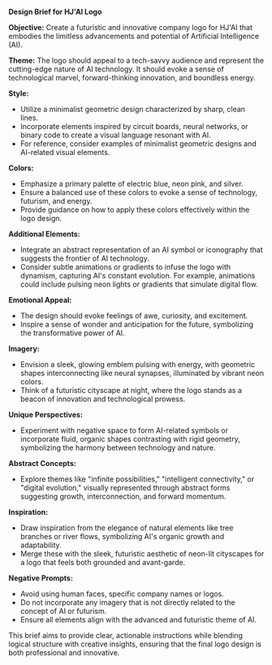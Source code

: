 **Design Brief for HJ'AI Logo**

**Objective:**
Create a futuristic and innovative company logo for HJ'AI that embodies the limitless advancements and potential of Artificial Intelligence (AI).

**Theme:**
The logo should appeal to a tech-savvy audience and represent the cutting-edge nature of AI technology. It should evoke a sense of technological marvel, forward-thinking innovation, and boundless energy.

**Style:**
- Utilize a minimalist geometric design characterized by sharp, clean lines.
- Incorporate elements inspired by circuit boards, neural networks, or binary code to create a visual language resonant with AI.
- For reference, consider examples of minimalist geometric designs and AI-related visual elements.

**Colors:**
- Emphasize a primary palette of electric blue, neon pink, and silver.
- Ensure a balanced use of these colors to evoke a sense of technology, futurism, and energy.
- Provide guidance on how to apply these colors effectively within the logo design.

**Additional Elements:**
- Integrate an abstract representation of an AI symbol or iconography that suggests the frontier of AI technology.
- Consider subtle animations or gradients to infuse the logo with dynamism, capturing AI's constant evolution. For example, animations could include pulsing neon lights or gradients that simulate digital flow.

**Emotional Appeal:**
- The design should evoke feelings of awe, curiosity, and excitement.
- Inspire a sense of wonder and anticipation for the future, symbolizing the transformative power of AI.

**Imagery:**
- Envision a sleek, glowing emblem pulsing with energy, with geometric shapes interconnecting like neural synapses, illuminated by vibrant neon colors.
- Think of a futuristic cityscape at night, where the logo stands as a beacon of innovation and technological prowess.

**Unique Perspectives:**
- Experiment with negative space to form AI-related symbols or incorporate fluid, organic shapes contrasting with rigid geometry, symbolizing the harmony between technology and nature.

**Abstract Concepts:**
- Explore themes like "infinite possibilities," "intelligent connectivity," or "digital evolution," visually represented through abstract forms suggesting growth, interconnection, and forward momentum.

**Inspiration:**
- Draw inspiration from the elegance of natural elements like tree branches or river flows, symbolizing AI's organic growth and adaptability.
- Merge these with the sleek, futuristic aesthetic of neon-lit cityscapes for a logo that feels both grounded and avant-garde.

**Negative Prompts:**
- Avoid using human faces, specific company names or logos.
- Do not incorporate any imagery that is not directly related to the concept of AI or futurism.
- Ensure all elements align with the advanced and futuristic theme of AI.

This brief aims to provide clear, actionable instructions while blending logical structure with creative insights, ensuring that the final logo design is both professional and innovative.